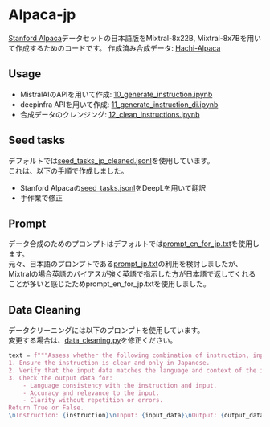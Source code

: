 # Alpaca-jp

[Stanford Alpaca](https://github.com/tatsu-lab/stanford_alpaca)データセットの日本語版をMixtral-8x22B, Mixtral-8x7Bを用いて作成するためのコードです。
作成済み合成データ: [Hachi-Alpaca](https://huggingface.co/datasets/HachiML/Hachi-Alpaca)

## Usage
 - MistralAIのAPIを用いて作成: [10_generate_instruction.ipynb](https://github.com/Hajime-Y/Alpaca-jp/blob/main/10_generate_instruction.ipynb)
 - deepinfra APIを用いて作成: [11_generate_instruction_di.ipynb](https://github.com/Hajime-Y/Alpaca-jp/blob/main/11_generate_instruction_di.ipynb)
 - 合成データのクレンジング: [12_clean_instructions.ipynb](https://github.com/Hajime-Y/Alpaca-jp/blob/main/12_clean_instructions.ipynb)

## Seed tasks

デフォルトでは[seed_tasks_jp_cleaned.jsonl](https://github.com/Hajime-Y/Alpaca-jp/blob/main/seed_tasks/seed_tasks_jp_cleaned.jsonl)を使用しています。  
これは、以下の手順で作成しました。
 - Stanford Alpacaの[seed_tasks.jsonl](https://github.com/tatsu-lab/stanford_alpaca/blob/main/seed_tasks.jsonl)をDeepLを用いて翻訳
 - 手作業で修正  

## Prompt

データ合成のためのプロンプトはデフォルトでは[prompt_en_for_jp.txt](https://github.com/Hajime-Y/Alpaca-jp/blob/main/prompt_en_for_jp.txt)を使用します。  
元々、日本語のプロンプトである[prompt_jp.txt](https://github.com/Hajime-Y/Alpaca-jp/blob/main/prompt_jp.txt)の利用を検討しましたが、Mixtralの場合英語のバイアスが強く英語で指示した方が日本語で返してくれることが多いと感じたためprompt_en_for_jp.txtを使用しました。

## Data Cleaning

データクリーニングには以下のプロンプトを使用しています。  
変更する場合は、[data_cleaning.py](https://github.com/Hajime-Y/Alpaca-jp/blob/main/data_cleaning.py)を修正ください。
```Python
text = f"""Assess whether the following combination of instruction, input, and output is appropriate. 
1. Ensure the instruction is clear and only in Japanese.
2. Verify that the input data matches the language and context of the instruction.
3. Check the output data for:
    - Language consistency with the instruction and input.
    - Accuracy and relevance to the input.
    - Clarity without repetition or errors.
Return True or False.
\nInstruction: {instruction}\nInput: {input_data}\nOutput: {output_data}"""
```